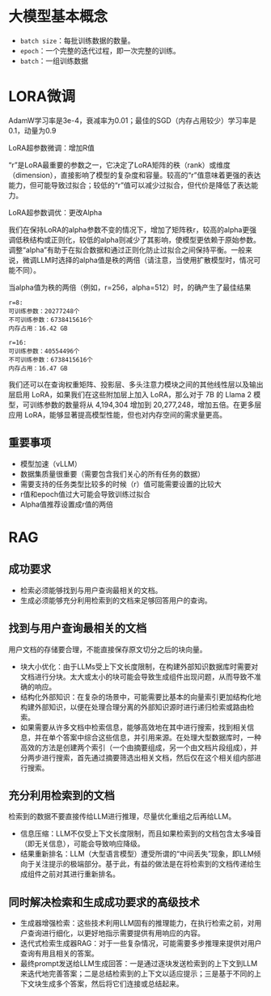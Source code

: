 # 大模型基本概念

* `batch size`：每批训练数据的数量。
* `epoch`：一个完整的迭代过程，即一次完整的训练。
* `batch`：一组训练数据

# LORA微调

AdamW学习率是3e-4，衰减率为0.01；最佳的SGD（内存占用较少）学习率是0.1，动量为0.9

LoRA超参数微调：增加R值

“r”是LoRA最重要的参数之一，它决定了LoRA矩阵的秩（rank）或维度（dimension），直接影响了模型的复杂度和容量。较高的“r”值意味着更强的表达能力，但可能导致过拟合；较低的“r”值可以减少过拟合，但代价是降低了表达能力。

LoRA超参数调优：更改Alpha

我们在保持LoRA的alpha参数不变的情况下，增加了矩阵秩r，较高的alpha更强调低秩结构或正则化，较低的alpha则减少了其影响，使模型更依赖于原始参数。调整“alpha”有助于在拟合数据和通过正则化防止过拟合之间保持平衡。一般来说，微调LLM时选择的alpha值是秩的两倍（请注意，当使用扩散模型时，情况可能不同）。

当alpha值为秩的两倍（例如，r=256，alpha=512）时，的确产生了最佳结果

```text
r=8:
可训练参数：20277248个
不可训练参数：6738415616个
内存占用：16.42 GB

r=16:
可训练参数：40554496个
不可训练参数：6738415616个
内存占用：16.47 GB
```

我们还可以在查询权重矩阵、投影层、多头注意力模块之间的其他线性层以及输出层启用 LoRA，如果我们在这些附加层上加入 LoRA，那么对于 7B 的 Llama 2 模型，可训练参数的数量将从 4,194,304 增加到 20,277,248，增加五倍。在更多层应用 LoRA，能够显著提高模型性能，但也对内存空间的需求量更高。

## 重要事项

* 模型加速（vLLM）
* 数据集质量很重要（需要包含我们关心的所有任务的数据）
* 需要支持的任务类型比较多的时候（r）值可能需要设置的比较大
* r值和epoch值过大可能会导致训练过拟合
* Alpha值推荐设置成r值的两倍

# RAG

## 成功要求

* 检索必须能够找到与用户查询最相关的文档。
* 生成必须能够充分利用检索到的文档来足够回答用户的查询。

## 找到与用户查询最相关的文档

用户文档的存储要合理，不能直接保存原文切分之后的块向量。

* 块大小优化：由于LLMs受上下文长度限制，在构建外部知识数据库时需要对文档进行分块。太大或太小的块可能会导致生成组件出现问题，从而导致不准确的响应。
* 结构化外部知识：在复杂的场景中，可能需要比基本的向量索引更加结构化地构建外部知识，以便在处理合理分离的外部知识源时进行递归检索或路由检索。
* 如果需要从许多文档中检索信息，能够高效地在其中进行搜索，找到相关信息，并在单个答案中综合这些信息，并引用来源。在处理大型数据库时，一种高效的方法是创建两个索引（一个由摘要组成，另一个由文档片段组成），并分两步进行搜索，首先通过摘要筛选出相关文档，然后仅在这个相关组内部进行搜索。

## 充分利用检索到的文档

检索到的数据不要直接传给LLM进行推理，尽量优化重组之后再给LLM。

* 信息压缩：LLM不仅受上下文长度限制，而且如果检索到的文档包含太多噪音（即无关信息），可能会导致响应降级。
* 结果重新排名：LLM（大型语言模型）遭受所谓的“中间丢失”现象，即LLM倾向于关注提示的极端部分。基于此，有益的做法是在将检索到的文档传递给生成组件之前对其进行重新排名。

## 同时解决检索和生成成功要求的高级技术

* 生成器增强检索：这些技术利用LLM固有的推理能力，在执行检索之前，对用户查询进行细化，以更好地指示需要提供有用响应的内容。
* 迭代式检索生成器RAG：对于一些复杂情况，可能需要多步推理来提供对用户查询有用且相关的答案。
* 最终prompt发送给LLM生成回答：一是通过逐块发送检索到的上下文到LLM来迭代地完善答案；二是总结检索到的上下文以适应提示；三是基于不同的上下文块生成多个答案，然后将它们连接或总结起来。



